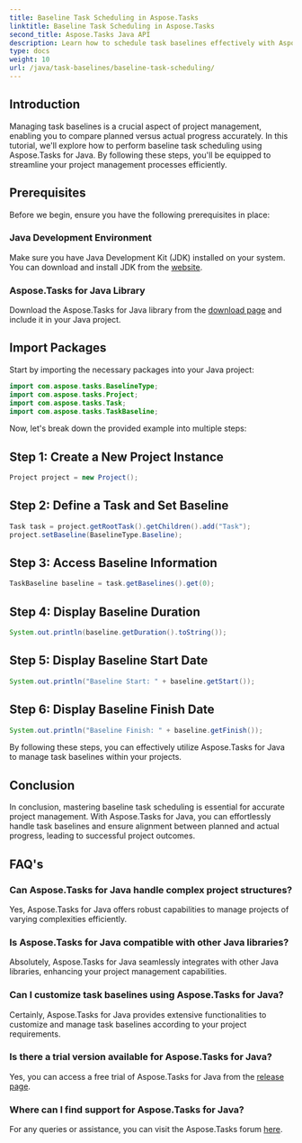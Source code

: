 ```yaml
---
title: Baseline Task Scheduling in Aspose.Tasks
linktitle: Baseline Task Scheduling in Aspose.Tasks
second_title: Aspose.Tasks Java API
description: Learn how to schedule task baselines effectively with Aspose.Tasks for Java. Streamline your project management processes effortlessly.
type: docs
weight: 10
url: /java/task-baselines/baseline-task-scheduling/
---
```

## Introduction
Managing task baselines is a crucial aspect of project management, enabling you to compare planned versus actual progress accurately. In this tutorial, we'll explore how to perform baseline task scheduling using Aspose.Tasks for Java. By following these steps, you'll be equipped to streamline your project management processes efficiently.
## Prerequisites
Before we begin, ensure you have the following prerequisites in place:
### Java Development Environment
Make sure you have Java Development Kit (JDK) installed on your system. You can download and install JDK from the [website](https://www.oracle.com/java/technologies/javase-jdk11-downloads.html).
### Aspose.Tasks for Java Library
Download the Aspose.Tasks for Java library from the [download page](https://releases.aspose.com/tasks/java/) and include it in your Java project.
## Import Packages
Start by importing the necessary packages into your Java project:
```java
import com.aspose.tasks.BaselineType;
import com.aspose.tasks.Project;
import com.aspose.tasks.Task;
import com.aspose.tasks.TaskBaseline;
```
Now, let's break down the provided example into multiple steps:
## Step 1: Create a New Project Instance
```java
Project project = new Project();
```
## Step 2: Define a Task and Set Baseline
```java
Task task = project.getRootTask().getChildren().add("Task");
project.setBaseline(BaselineType.Baseline);
```
## Step 3: Access Baseline Information
```java
TaskBaseline baseline = task.getBaselines().get(0);
```
## Step 4: Display Baseline Duration
```java
System.out.println(baseline.getDuration().toString());
```
## Step 5: Display Baseline Start Date
```java
System.out.println("Baseline Start: " + baseline.getStart());
```
## Step 6: Display Baseline Finish Date
```java
System.out.println("Baseline Finish: " + baseline.getFinish());
```
By following these steps, you can effectively utilize Aspose.Tasks for Java to manage task baselines within your projects.
## Conclusion
In conclusion, mastering baseline task scheduling is essential for accurate project management. With Aspose.Tasks for Java, you can effortlessly handle task baselines and ensure alignment between planned and actual progress, leading to successful project outcomes.
## FAQ's
### Can Aspose.Tasks for Java handle complex project structures?
Yes, Aspose.Tasks for Java offers robust capabilities to manage projects of varying complexities efficiently.
### Is Aspose.Tasks for Java compatible with other Java libraries?
Absolutely, Aspose.Tasks for Java seamlessly integrates with other Java libraries, enhancing your project management capabilities.
### Can I customize task baselines using Aspose.Tasks for Java?
Certainly, Aspose.Tasks for Java provides extensive functionalities to customize and manage task baselines according to your project requirements.
### Is there a trial version available for Aspose.Tasks for Java?
Yes, you can access a free trial of Aspose.Tasks for Java from the [release page](https://releases.aspose.com/).
### Where can I find support for Aspose.Tasks for Java?
For any queries or assistance, you can visit the Aspose.Tasks forum [here](https://forum.aspose.com/c/tasks/15).
